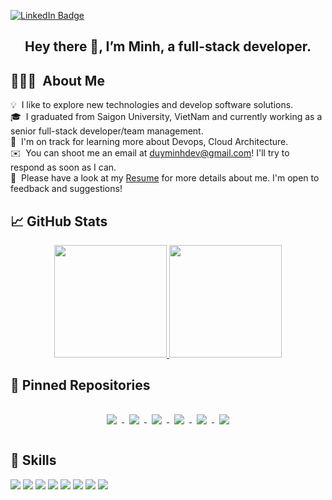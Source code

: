 [![LinkedIn Badge](https://img.shields.io/badge/LinkedIn-Profile-informational?style=flat&logo=linkedin&logoColor=white&color=0D76A8)](https://www.linkedin.com/in/minh-duy-bui/)

<h2 align="center">Hey there 👋, I’m <b>Minh</b>, a full-stack developer.</h2>

## 👨🏻‍💻 &nbsp;About Me

💡 &nbsp;I like to explore new technologies and develop software solutions.\
🎓 &nbsp;I graduated from Saigon University, VietNam and currently working as a senior full-stack developer/team management.\
🌱 &nbsp;I'm on track for learning more about Devops, Cloud Architecture.\
✉️ &nbsp;You can shoot me an email at duyminhdev@gmail.com! I'll try to respond as soon as I can.\
📄 &nbsp;Please have a look at my [Resume](https://www.linkedin.com/in/minh-duy-bui/) for more details about me. I'm open to feedback and suggestions!

## &#x1f4c8; GitHub Stats
<p align="center">
<a href="https://github.com/minhlk">
  <img height="180em" src="https://github-readme-stats-eight-theta.vercel.app/api?username=minhlk&show_icons=true&theme=algolia&include_all_commits=true&count_private=true"/>
  <img height="180em" src="https://github-readme-stats-eight-theta.vercel.app/api/top-langs/?username=minhlk&layout=compact&langs_count=8&theme=algolia&hide=html"/>
</a>
</p>


## 📌 Pinned Repositories
<p align="center">
  
<a href="https://github.com/minhlk/Drive-Upload">
  <img align="center" style="margin:1rem 0.5rem" src="https://github-readme-stats.vercel.app/api/pin/?username=minhlk&repo=Drive-Upload&title_color=ffffff&text_color=c9cacc&icon_color=4AB197&bg_color=1A2B34" />
</a>

<a href="https://github.com/minhlk/LibraryManagementApi">
  <img align="center" style="margin:0.5rem" src="https://github-readme-stats.vercel.app/api/pin/?username=minhlk&repo=LibraryManagementApi&title_color=ffffff&text_color=c9cacc&icon_color=4AB197&bg_color=1A2B34" />
</a>

<a href="https://github.com/minhlk/Drive-Upload">
  <img align="center" style="margin:0.5rem" src="https://github-readme-stats.vercel.app/api/pin/?username=minhlk&repo=Drive-Upload&title_color=ffffff&text_color=c9cacc&icon_color=4AB197&bg_color=1A2B34" />
</a>

<a href="https://github.com/minhlk/Laravel-PHPFPM-Nginx-Xdebug">
  <img align="center" style="margin:0.5rem" src="https://github-readme-stats.vercel.app/api/pin/?username=minhlk&repo=Laravel-PHPFPM-Nginx-Xdebug&title_color=ffffff&text_color=c9cacc&icon_color=4AB197&bg_color=1A2B34" />
</a>

<a href="https://github.com/minhlk/ELK-Stack-Node">
  <img align="center" style="margin:0.5rem" src="https://github-readme-stats.vercel.app/api/pin/?username=minhlk&repo=ELK-Stack-Node&title_color=ffffff&text_color=c9cacc&icon_color=4AB197&bg_color=1A2B34" />
</a>

<a href="https://github.com/minhlk/android_nhentai_app">
  <img align="center" style="margin:0.5rem" src="https://github-readme-stats.vercel.app/api/pin/?username=minhlk&repo=android_nhentai_app&title_color=ffffff&text_color=c9cacc&icon_color=4AB197&bg_color=1A2B34" />
</a>

</p>

## 💼 Skills
![](https://img.shields.io/badge/AWS-orange?style=for-the-badge&logo=aws)
![](https://img.shields.io/badge/PHP-777BB4?style=for-the-badge&logo=php&logoColor=white)
![](https://img.shields.io/badge/Node.js-43853D?style=for-the-badge&logo=node.js&logoColor=white)
![](https://img.shields.io/badge/React-20232A?style=for-the-badge&logo=react&logoColor=61DAFB)
![](https://img.shields.io/badge/JavaScript-F7DF1E?style=for-the-badge&logo=javascript&logoColor=black)
![](https://img.shields.io/badge/Shell_Script-121011?style=for-the-badge&logo=gnu-bash&logoColor=white)
![](https://img.shields.io/badge/Android-3DDC84?style=for-the-badge&logo=android&logoColor=white)
![](https://img.shields.io/badge/MySQL-00000F?style=for-the-badge&logo=mysql&logoColor=white)

